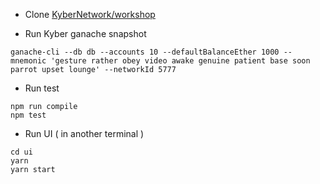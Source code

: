 - Clone [KyberNetwork/workshop](https://github.com/KyberNetwork/workshop)

- Run Kyber ganache snapshot
```
ganache-cli --db db --accounts 10 --defaultBalanceEther 1000 --mnemonic 'gesture rather obey video awake genuine patient base soon parrot upset lounge' --networkId 5777
```

- Run test
```
npm run compile
npm test
```

- Run UI ( in another terminal )
```
cd ui
yarn
yarn start
```